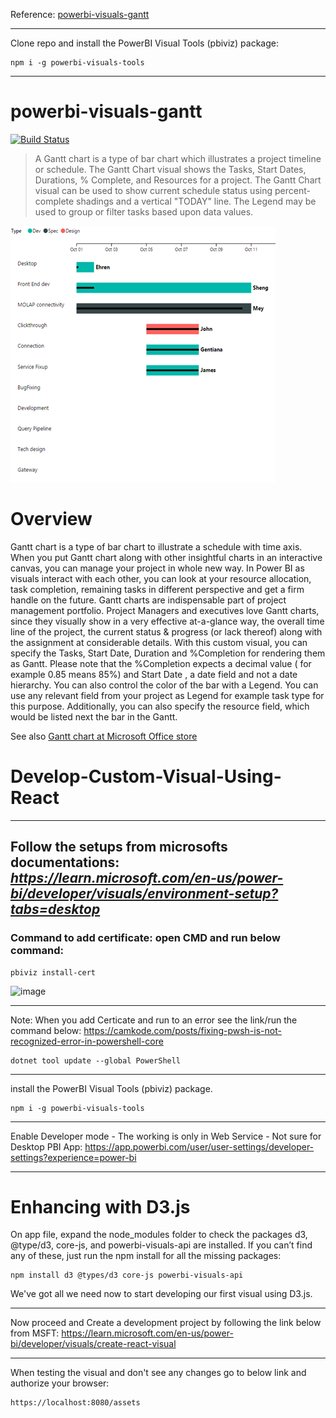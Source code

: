 Reference: [powerbi-visuals-gantt](https://github.com/microsoft/powerbi-visuals-gantt)


------
Clone repo and install the PowerBI Visual Tools (pbiviz) package:
```
npm i -g powerbi-visuals-tools
```

------
# powerbi-visuals-gantt
[![Build Status](https://github.com/microsoft/powerbi-visuals-gantt/actions/workflows/build.yml/badge.svg?branch=main)](https://github.com/microsoft/powerbi-visuals-gantt/actions/workflows/build.yml)

> A Gantt chart is a type of bar chart which illustrates a project timeline or schedule. The Gantt Chart visual shows the Tasks, Start Dates, Durations, % Complete, and Resources for a project. The Gantt Chart visual can be used to show current schedule status using percent-complete shadings and a vertical "TODAY" line. The Legend may be used to group or filter tasks based upon data values.

![Gantt chart screenshot](assets/screenshot.png)

# Overview

Gantt chart is a type of bar chart to illustrate a schedule with time axis. When you put Gantt chart along with other insightful charts in an interactive canvas, you can manage your project in whole new way. In Power BI as visuals interact with each other, you can look at your resource allocation, task completion, remaining tasks in different perspective and get a firm handle on the future.
Gantt charts are indispensable part of project management portfolio. Project Managers and executives love Gantt charts, since they visually show in a very effective at-a-glance way, the overall time line of the project, the current status & progress (or lack thereof) along with the assignment at considerable details.
With this custom visual, you can specify the Tasks, Start Date, Duration and %Completion for rendering them as Gantt. Please note that the %Completion expects a decimal value ( for example 0.85 means 85%) and Start Date , a date field and not a date hierarchy.
You can also control the color of the bar with a Legend. You can use any relevant field from your project as Legend for example task type for this purpose. Additionally, you can also specify the resource field, which would be listed next the bar in the Gantt.

See also [Gantt chart at Microsoft Office store](https://store.office.com/en-us/app.aspx?assetid=WA104380765&sourcecorrid=968c5e90-8711-48fe-b9b4-a15ad9fe8dc4&searchapppos=0&ui=en-US&rs=en-US&ad=US&appredirect=false)


# Develop-Custom-Visual-Using-React
---------
Follow the setups from microsofts documentations:
*https://learn.microsoft.com/en-us/power-bi/developer/visuals/environment-setup?tabs=desktop*
---------
### Command to add certificate: open CMD and run below command:
```
pbiviz install-cert
```
<img width="597" height="244" alt="image" src="https://github.com/user-attachments/assets/e2aa22a3-0824-4543-ba93-0353b50f93b9" />




---------
Note: When you add Certicate and run to an error see the link/run the command below:
https://camkode.com/posts/fixing-pwsh-is-not-recognized-error-in-powershell-core

```
dotnet tool update --global PowerShell
```



---------
install the PowerBI Visual Tools (pbiviz) package.
```
npm i -g powerbi-visuals-tools
```

---------

Enable Developer mode - The working is only in Web Service - Not sure for Desktop PBI App:
https://app.powerbi.com/user/user-settings/developer-settings?experience=power-bi


---------
# Enhancing with D3.js

On app file, expand the node_modules folder to check the packages d3, @type/d3, core-js, and powerbi-visuals-api are installed. If you can’t find any of these, just run the npm install for all the missing packages:
```
npm install d3 @types/d3 core-js powerbi-visuals-api
```


We've got all we need now to start developing our first visual using D3.js.

---------
Now proceed and Create a development project by following the link below from MSFT:
https://learn.microsoft.com/en-us/power-bi/developer/visuals/create-react-visual


---------
When testing the visual and don't see any changes go to below link and authorize your browser:
```
https://localhost:8080/assets
```


